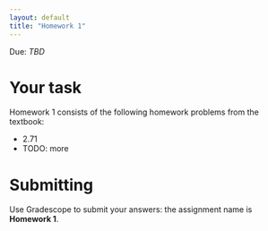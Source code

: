 ```yaml
---
layout: default
title: "Homework 1"
---
```


Due: *TBD*

# Your task

Homework 1 consists of the following homework problems from the textbook:

* 2.71
* TODO: more

# Submitting

Use Gradescope to submit your answers: the assignment name is **Homework 1**.
